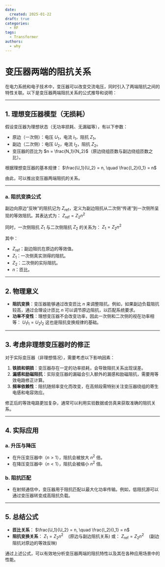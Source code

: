 ```yaml
---
date:
  created: 2025-01-22
draft: true
categories:
  - RF
tags:
  - Transformer
authors:
  - why
---
```

# 变压器两端的阻抗关系

在电力系统和电子技术中，变压器可以改变交流电压，同时引入了两端阻抗之间的特性关联。以下是变压器两端阻抗关系的公式推导和说明：

---

## 1. **理想变压器模型（无损耗）**
假设变压器为理想状态（无功率损耗、无漏磁等），有以下参数：
- 原边（一次侧）：电压 $U_1$，电流 $I_1$，阻抗 $Z_1$。
- 副边（二次侧）：电压 $U_2$，电流 $I_2$，阻抗 $Z_2$。
- 变压器的匝比为 $n = \frac{N_1}{N_2}$（原边绕组匝数与副边绕组匝数之比）。

根据理想变压器的基本规律：
$\frac{U_1}{U_2} = n, \quad \frac{I_2}{I_1} = n$

由此，可以推出变压器两端阻抗的关系。

---

### a. **阻抗变换公式**
副边向原边“反映”的阻抗记为 $Z_\text{ref}$，定义为副边阻抗从二次侧“传递”到一次侧所呈现的等效阻抗。其表达式为：
$Z_\text{ref} = Z_2 n^2$

同时，一次侧阻抗 $Z_1$ 与二次侧阻抗 $Z_2$ 的关系为：
$Z_1 = Z_2 n^2$

其中：
- $Z_\text{ref}$：副边阻抗在原边的等效值。
- $Z_1$：一次侧真实测得的阻抗。
- $Z_2$：二次侧的实际阻抗。
- $n$：匝比。

---

## 2. **物理意义**
- **阻抗变换**：变压器能够通过改变匝比 $n$ 来调整阻抗。例如，如果副边负载阻抗较高，通过合理设计匝比 $n$ 可以调节原边阻抗，以匹配系统要求。
- **功率不变性**：理想变压器不会改变功率，因此一次侧和二次侧的视在功率相等：
  $U_1 I_1 = U_2 I_2$
  这也是阻抗变换规律的基础。

---

## 3. **考虑非理想变压器时的修正**
对于实际变压器（非理想情况），需要考虑以下影响因素：
1. **铁损和铜损**：变压器存在一定的功率损耗，会导致阻抗关系出现误差。
2. **漏感和励磁阻抗**：实际变压器的漏磁会引入额外的漏感和励磁阻抗，需要用等效电路修正计算。
3. **频率依赖性**：阻抗随频率变化而改变，在高频段需特别关注变压器绕组的寄生电感和电容效应。

修正后的等效电路更加复杂，通常可以利用实验数据或仿真来获取准确的阻抗关系。

---

## 4. **实际应用**
### a. **升压与降压**
- 在升压变压器中（$n > 1$），阻抗会被放大 $n^2$ 倍。
- 在降压变压器中（$n < 1$），阻抗会被缩小 $n^2$ 倍。

### b. **阻抗匹配**
- 在射频通信中，变压器用于阻抗匹配以最大化功率传输。例如，低阻抗源可以通过变压器转变成高阻抗负载。

---

## 5. **总结公式**
- **匝比关系**：
  $\frac{U_1}{U_2} = n, \quad \frac{I_2}{I_1} = n$
- **阻抗变换关系**：
  $Z_1 = Z_2 n^2 \quad (\text{原边与副边阻抗关系})$
  或：
  $Z_\text{ref} = Z_2 n^2 \quad (\text{副边阻抗对原边的等效反映})$

通过上述公式，可以有效地分析变压器两端的阻抗特性以及其在各种应用场景中的性能。


